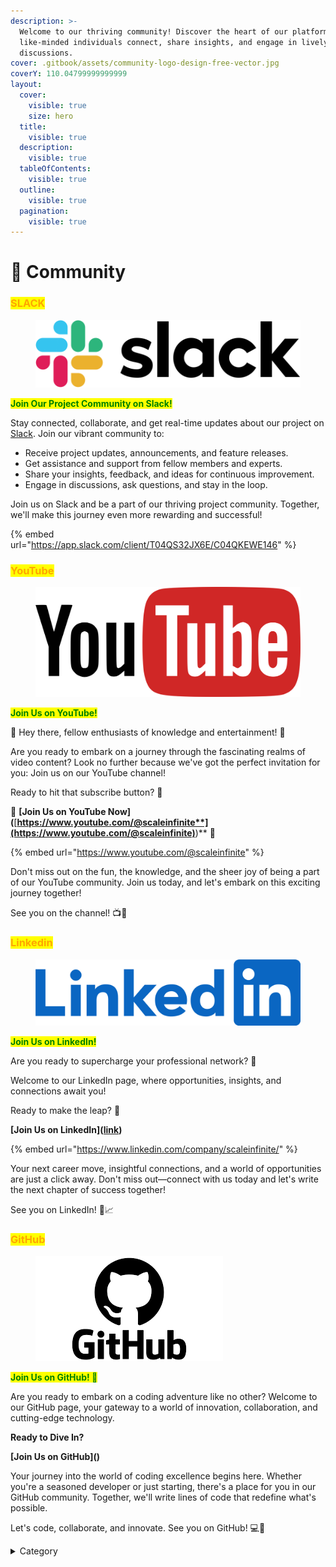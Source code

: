 ```yaml
---
description: >-
  Welcome to our thriving community! Discover the heart of our platform, where
  like-minded individuals connect, share insights, and engage in lively
  discussions.
cover: .gitbook/assets/community-logo-design-free-vector.jpg
coverY: 110.04799999999999
layout:
  cover:
    visible: true
    size: hero
  title:
    visible: true
  description:
    visible: true
  tableOfContents:
    visible: true
  outline:
    visible: true
  pagination:
    visible: true
---
```


# 👫 Community

### <mark style="color:orange;">SLACK</mark>

<figure><img src=".gitbook/assets/slack-logo-png-1-900x230.png" alt=""><figcaption></figcaption></figure>

<mark style="color:green;">**Join Our Project Community on Slack!**</mark>

Stay connected, collaborate, and get real-time updates about our project on [Slack](https://app.slack.com/client/T04QS32JX6E/C04QKEWE146). Join our vibrant community to:

* Receive project updates, announcements, and feature releases.
* Get assistance and support from fellow members and experts.
* Share your insights, feedback, and ideas for continuous improvement.
* Engage in discussions, ask questions, and stay in the loop.

Join us on Slack and be a part of our thriving project community. Together, we'll make this journey even more rewarding and successful!

{% embed url="https://app.slack.com/client/T04QS32JX6E/C04QKEWE146" %}

### <mark style="color:orange;">YouTube</mark>

<figure><img src=".gitbook/assets/youtube-2-logo-png-transparent.png" alt=""><figcaption></figcaption></figure>

<mark style="color:green;">**Join Us on YouTube!**</mark>

🎉 Hey there, fellow enthusiasts of knowledge and entertainment! 🎥

Are you ready to embark on a journey through the fascinating realms of video content? Look no further because we've got the perfect invitation for you: Join us on our YouTube channel!

Ready to hit that subscribe button? 🚀

🔗 **\[Join Us on YouTube Now]\(**[**https://www.youtube.com/@scaleinfinite**](https://www.youtube.com/@scaleinfinite)**)** 🔗

{% embed url="https://www.youtube.com/@scaleinfinite" %}

Don't miss out on the fun, the knowledge, and the sheer joy of being a part of our YouTube community. Join us today, and let's embark on this exciting journey together!

See you on the channel! 📺👋

### <mark style="color:orange;">Linkedin</mark>



<figure><img src=".gitbook/assets/1656958733linkedin-logo-png.png" alt=""><figcaption></figcaption></figure>

<mark style="color:green;">**Join Us on LinkedIn!**</mark>

Are you ready to supercharge your professional network? 🚀

Welcome to our LinkedIn page, where opportunities, insights, and connections await you!

Ready to make the leap? 🌟

**\[Join Us on LinkedIn]\(**[**link**](https://www.linkedin.com/company/scaleinfinite/)**)**

{% embed url="https://www.linkedin.com/company/scaleinfinite/" %}

Your next career move, insightful connections, and a world of opportunities are just a click away. Don't miss out—connect with us today and let's write the next chapter of success together!

See you on LinkedIn! 👥📈



### <mark style="color:orange;">GitHub</mark>



<figure><img src=".gitbook/assets/download (11).png" alt=""><figcaption></figcaption></figure>

<mark style="color:green;">**Join Us on GitHub! 🚀**</mark>

Are you ready to embark on a coding adventure like no other? Welcome to our GitHub page, your gateway to a world of innovation, collaboration, and cutting-edge technology.



**Ready to Dive In?**

**\[Join Us on GitHub]\()**

Your journey into the world of coding excellence begins here. Whether you're a seasoned developer or just starting, there's a place for you in our GitHub community. Together, we'll write lines of code that redefine what's possible.

Let's code, collaborate, and innovate. See you on GitHub! 💻🌟

<details>

<summary>Category</summary>

Kubernetes, cloud computing, DevOps, cloud services, hosting platform, container orchestration, cloud infrastructure, cloud deployment, cloud management, cloud technology, cloud solutions&#x20;

</details>
